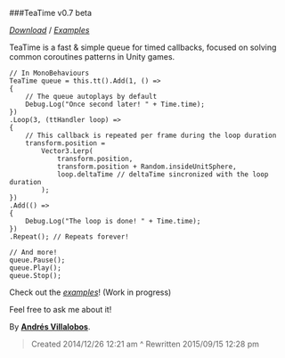 ###TeaTime v0.7 beta

_[Download](http://github.com/alvivar/TeaTime/raw/master/TeaTime.zip)_ /
_[Examples](http://github.com/alvivar/TeaTime/tree/master/Examples)_


TeaTime is a fast & simple queue for timed callbacks, focused on solving
common coroutines patterns in Unity games.


	// In MonoBehaviours
	TeaTime queue = this.tt().Add(1, () =>
	{
		// The queue autoplays by default
		Debug.Log("Once second later! " + Time.time);
	})
	.Loop(3, (ttHandler loop) =>
	{
		// This callback is repeated per frame during the loop duration
		transform.position =
			Vector3.Lerp(
				transform.position,
				transform.position + Random.insideUnitSphere,
				loop.deltaTime // deltaTime sincronized with the loop duration
			);
	})
	.Add(() =>
	{
		Debug.Log("The loop is done! " + Time.time);
	})
	.Repeat(); // Repeats forever!

	// And more!
	queue.Pause();
	queue.Play();
	queue.Stop();


Check out the
_[examples](http://github.com/alvivar/TeaTime/tree/master/Examples)_! (Work in
progress)

Feel free to ask me about it!

By **[Andrés Villalobos](http://twitter.com/matnesis)**.


> Created 2014/12/26 12:21 am ^ Rewritten 2015/09/15 12:28 pm
